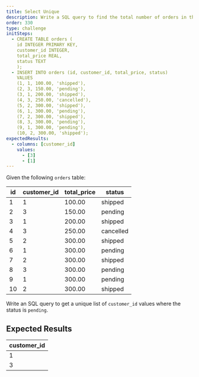```yaml
---
title: Select Unique
description: Write a SQL query to find the total number of orders in the `orders` table.
order: 330
type: challenge
initSteps:
  - CREATE TABLE orders (
    id INTEGER PRIMARY KEY,
    customer_id INTEGER,
    total_price REAL,
    status TEXT
    );
  - INSERT INTO orders (id, customer_id, total_price, status)
    VALUES
    (1, 1, 100.00, 'shipped'),
    (2, 3, 150.00, 'pending'),
    (3, 1, 200.00, 'shipped'),
    (4, 3, 250.00, 'cancelled'),
    (5, 2, 300.00, 'shipped'),
    (6, 1, 300.00, 'pending'),
    (7, 2, 300.00, 'shipped'),
    (8, 3, 300.00, 'pending'),
    (9, 1, 300.00, 'pending'),
    (10, 2, 300.00, 'shipped');
expectedResults:
  - columns: [customer_id]
    values:
      - [3]
      - [1]
---
```


Given the following `orders` table:

| id  | customer_id | total_price | status    |
| --- | ----------- | ----------- | --------- |
| 1   | 1           | 100.00      | shipped   |
| 2   | 3           | 150.00      | pending   |
| 3   | 1           | 200.00      | shipped   |
| 4   | 3           | 250.00      | cancelled |
| 5   | 2           | 300.00      | shipped   |
| 6   | 1           | 300.00      | pending   |
| 7   | 2           | 300.00      | shipped   |
| 8   | 3           | 300.00      | pending   |
| 9   | 1           | 300.00      | pending   |
| 10  | 2           | 300.00      | shipped   |

Write an SQL query to get a unique list of `customer_id` values where the status is `pending`.

## Expected Results

| customer_id |
| ----------- |
| 1           |
| 3           |
